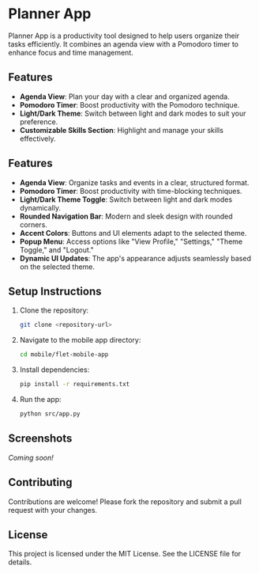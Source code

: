 # Planner App

Planner App is a productivity tool designed to help users organize their tasks efficiently. It combines an agenda view with a Pomodoro timer to enhance focus and time management.

## Features
- **Agenda View**: Plan your day with a clear and organized agenda.
- **Pomodoro Timer**: Boost productivity with the Pomodoro technique.
- **Light/Dark Theme**: Switch between light and dark modes to suit your preference.
- **Customizable Skills Section**: Highlight and manage your skills effectively.

## Features
- **Agenda View**: Organize tasks and events in a clear, structured format.
- **Pomodoro Timer**: Boost productivity with time-blocking techniques.
- **Light/Dark Theme Toggle**: Switch between light and dark modes dynamically.
- **Rounded Navigation Bar**: Modern and sleek design with rounded corners.
- **Accent Colors**: Buttons and UI elements adapt to the selected theme.
- **Popup Menu**: Access options like "View Profile," "Settings," "Theme Toggle," and "Logout."
- **Dynamic UI Updates**: The app's appearance adjusts seamlessly based on the selected theme.

## Setup Instructions
1. Clone the repository:
   ```bash
   git clone <repository-url>
   ```
2. Navigate to the mobile app directory:
   ```bash
   cd mobile/flet-mobile-app
   ```
3. Install dependencies:
   ```bash
   pip install -r requirements.txt
   ```
4. Run the app:
   ```bash
   python src/app.py
   ```

## Screenshots
*Coming soon!*

## Contributing
Contributions are welcome! Please fork the repository and submit a pull request with your changes.

## License
This project is licensed under the MIT License. See the LICENSE file for details.
